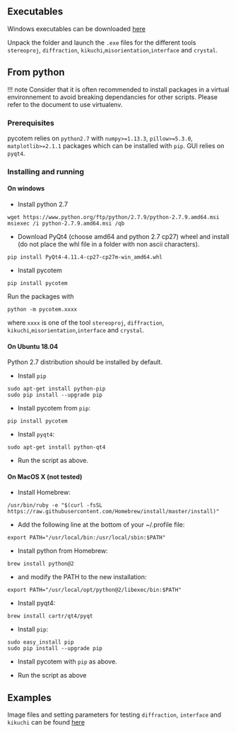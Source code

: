 ## Executables

Windows executables can be downloaded [here](http://mompiou.free.fr/pycotem-1.2.0-win.zip
)

Unpack the folder and launch the ```.exe``` files for the different tools ```stereoproj```, ```diffraction```, ```kikuchi```,```misorientation```,```interface``` and ```crystal```.

## From python

!!! note
	Consider that it is often recommended to install packages in a virtual environnement to avoid breaking dependancies for other scripts. Please refer to the document to use virtualenv.
	
### Prerequisites

pycotem relies on ```python2.7``` with ```numpy>=1.13.3```, ```pillow>=5.3.0```, ```matplotlib>=2.1.1``` packages which can be installed with ```pip```. GUI relies on ```pyqt4```.

### Installing and running

#### On windows 

-  Install python 2.7

```
wget https://www.python.org/ftp/python/2.7.9/python-2.7.9.amd64.msi
msiexec /i python-2.7.9.amd64.msi /qb

```
	
- Download PyQt4 (choose amd64 and python 2.7 cp27) wheel and install (do not place the whl file in a folder with non ascii characters).

```
pip install PyQt4-4.11.4-cp27-cp27m-win_amd64.whl
```

- Install pycotem

```
pip install pycotem
```

Run the packages with
```
python -m pycotem.xxxx
``` 
where ```xxxx``` is one of the tool ```stereoproj```, ```diffraction```, ```kikuchi```,```misorientation```,```interface``` and ```crystal```.

#### On Ubuntu 18.04

Python 2.7 distribution should be installed by default. 

- Install ```pip```

```
sudo apt-get install python-pip
sudo pip install --upgrade pip

```

- Install pycotem from ```pip```:

```
pip install pycotem
```

- Install ```pyqt4```:

```
sudo apt-get install python-qt4

```

- Run the script as above.

#### On MacOS X (not tested)

- Install Homebrew:

```
/usr/bin/ruby -e "$(curl -fsSL https://raw.githubusercontent.com/Homebrew/install/master/install)"

```

- Add the following line at the bottom of your ~/.profile file:

```
export PATH="/usr/local/bin:/usr/local/sbin:$PATH"
```

- Install python from Homebrew:

```
brew install python@2
```

 - and modify the PATH to the new installation:
 
 ```
 export PATH="/usr/local/opt/python@2/libexec/bin:$PATH"
 ```
 
- Install pyqt4:

```
brew install cartr/qt4/pyqt
```


- Install ```pip```:

```
sudo easy_install pip
sudo pip install --upgrade pip

```

- Install pycotem with ```pip``` as above.

- Run the script as above

## Examples

Image files and setting parameters for testing ```diffraction```, ```interface``` and ```kikuchi``` can be found [here](https://github.com/mompiou/pycotem/tree/master/test)

